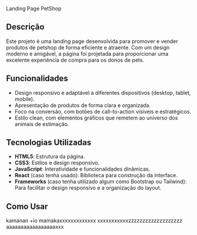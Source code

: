 Landing Page PetShop


## Descrição

Este projeto é uma landing page desenvolvida para promover e vender produtos de petshop de forma eficiente e atraente. Com um design moderno e amigável, a página foi projetada para proporcionar uma excelente experiência de compra para os donos de pets.

## Funcionalidades

- Design responsivo e adaptável a diferentes dispositivos (desktop, tablet, mobile).
- Apresentação de produtos de forma clara e organizada.
- Foco na conversão, com botões de call-to-action visíveis e estratégicos.
- Estilo clean, com elementos gráficos que remetem ao universo dos animais de estimação.

## Tecnologias Utilizadas

- **HTML5**: Estrutura da página.
- **CSS3**: Estilos e design responsivo.
- **JavaScript**: Interatividade e funcionalidades dinâmicas.
- **React** (caso tenha usado): Biblioteca para construção da interface.
- **Frameworks** (caso tenha utilizado algum como Bootstrap ou Tailwind): Para facilitar o design responsivo e a organização do layout.

## Como Usar
kamanan
+io
mamakaxxxxxxxxxxxxx
xxxxxxxxxxxzzzzzzzzzzzzzzzzzzz
aaaaaaaaaaaaaaaaaxxx
